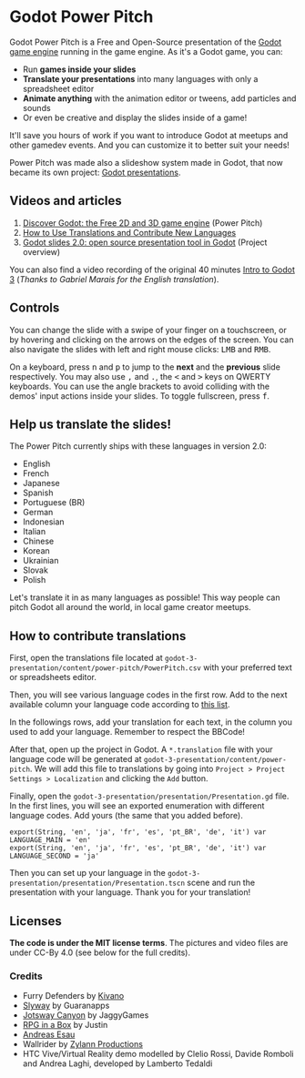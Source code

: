 # Godot Power Pitch

Godot Power Pitch is a Free and Open-Source presentation of the [Godot game engine](https://godotengine.org/) running in the game engine. As it's a Godot game, you can:

- Run **games inside your slides**
- **Translate your presentations** into many languages with only a spreadsheet editor
- **Animate anything** with the animation editor or tweens, add particles and sounds
- Or even be creative and display the slides inside of a game!

It'll save you hours of work if you want to introduce Godot at meetups and other gamedev events. And you can customize it to better suit your needs!

Power Pitch was made also a slideshow system made in Godot, that now became its own project: [Godot presentations](https://github.com/GDQuest/godot-presentations).

## Videos and articles

1. [Discover Godot: the Free 2D and 3D game engine](https://youtu.be/qVl3BYY6zaQ) (Power Pitch)
1. [How to Use Translations and Contribute New Languages](https://youtu.be/txCSyNgzvzw)
1. [Godot slides 2.0: open source presentation tool in Godot](https://youtu.be/JO2TvlLGf8Q) (Project overview)

You can also find a video recording of the original 40 minutes [Intro to Godot 3](https://www.youtube.com/watch?v=4v3qge-3CqQ) (*Thanks to Gabriel Marais for the English translation*).

## Controls

You can change the slide with a swipe of your finger on a touchscreen, or by hovering and clicking on the arrows on the edges of the screen. You can also navigate the slides with left and right mouse clicks: <kbd>LMB</kbd> and <kbd>RMB</kbd>.

On a keyboard, press <kbd>n</kbd> and <kbd>p</kbd> to jump to the **next** and the **previous** slide respectively. You may also use <kbd>,</kbd> and <kbd>.</kbd>, the <kbd><</kbd> and <kbd>></kbd> keys on QWERTY keyboards. You can use the angle brackets to avoid colliding with the demos' input actions inside your slides. To toggle fullscreen, press <kbd>f</kbd>.

## Help us translate the slides!

The Power Pitch currently ships with these languages in version 2.0:

- English
- French
- Japanese
- Spanish
- Portuguese (BR)
- German
- Indonesian
- Italian
- Chinese
- Korean
- Ukrainian
- Slovak
- Polish

Let's translate it in as many languages as possible! This way people can pitch Godot all around the world, in local game creator meetups.

## How to contribute translations

First, open the translations file located at `godot-3-presentation/content/power-pitch/PowerPitch.csv` with your preferred text or spreadsheets editor.

Then, you will see various language codes in the first row. Add to the next available column your language code according to [this list](https://godot.readthedocs.io/en/stable/tutorials/i18n/locales.html).

In the followings rows, add your translation for each text, in the column you used to add your language. Remember to respect the BBCode!

After that, open up the project in Godot. A `*.translation` file with your language code will be generated at `godot-3-presentation/content/power-pitch`. We will add this file to translations by going into `Project > Project Settings > Localization` and clicking the `Add` button.

Finally, open the `godot-3-presentation/presentation/Presentation.gd` file. In the first lines, you will see an exported enumeration with different language codes. Add yours (the same that you added before).

```
export(String, 'en', 'ja', 'fr', 'es', 'pt_BR', 'de', 'it') var LANGUAGE_MAIN = 'en'
export(String, 'en', 'ja', 'fr', 'es', 'pt_BR', 'de', 'it') var LANGUAGE_SECOND = 'ja'
```

Then you can set up your language in the `godot-3-presentation/presentation/Presentation.tscn` scene and run the presentation with your language.
Thank you for your translation!

## Licenses

**The code is under the MIT license terms**. The pictures and video files are under CC-By 4.0 (see below for the full credits).

### Credits

- Furry Defenders by [Kivano](http://www.kivano.games/)
- [Slyway](https://play.google.com/store/apps/details?id=fr.guaranapps.games.get_teddy) by Guaranapps
- [Jotsway Canyon](https://jaggygames.itch.io/jotswaycanyon) by JaggyGames
- [RPG in a Box](http://www.rpginabox.com/) by Justin
- [Andreas Esau](https://www.youtube.com/user/ndee85)
- Wallrider by [Zylann Productions](https://www.youtube.com/user/ZylannMP3/videos)
- HTC Vive/Virtual Reality demo modelled by Clelio Rossi, Davide Romboli and Andrea Laghi, developed by Lamberto Tedaldi
